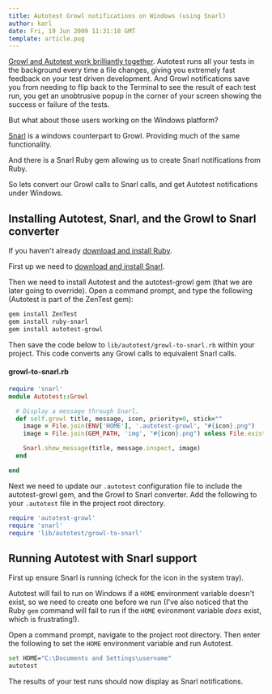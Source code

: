 ```yaml
---
title: Autotest Growl notifications on Windows (using Snarl)
author: karl
date: Fri, 19 Jun 2009 11:31:18 GMT
template: article.pug
---
```


[Growl and Autotest work brilliantly together](/articles/simple-example-of-autotest-cucumber-and-growl/). Autotest runs all your tests in the background every time a file changes, giving you extremely fast feedback on your test driven development. And Growl notifications save you from needing to flip back to the Terminal to see the result of each test run, you get an unobtrusive popup in the corner of your screen showing the success or failure of the tests.

But what about those users working on the Windows platform?

[Snarl](http://www.fullphat.net/index.php) is a windows counterpart to Growl. Providing much of the same functionality.

And there is a Snarl Ruby gem allowing us to create Snarl notifications from Ruby.

So lets convert our Growl calls to Snarl calls, and get Autotest notifications under Windows.

## Installing Autotest, Snarl, and the Growl to Snarl converter

If you haven't already [download and install Ruby](http://www.ruby-lang.org/en/downloads/).

First up we need to [download and install Snarl](http://www.fullphat.net/index.php).

Then we need to install Autotest and the autotest-growl gem (that we are later going to override). Open a command prompt, and type the following (Autotest is part of the ZenTest gem):

```bash
gem install ZenTest
gem install ruby-snarl
gem install autotest-growl
```

Then save the code below to `lib/autotest/growl-to-snarl.rb` within your project. This code converts any Growl calls to equivalent Snarl calls.

#### growl-to-snarl.rb

```ruby
require 'snarl'
module Autotest::Growl

  # Display a message through Snarl.
  def self.growl title, message, icon, priority=0, stick=""
    image = File.join(ENV['HOME'], '.autotest-growl', "#{icon}.png")
    image = File.join(GEM_PATH, 'img', "#{icon}.png") unless File.exists?(image)

	Snarl.show_message(title, message.inspect, image)
  end

end
```

Next we need to update our `.autotest` configuration file to include the autotest-growl gem, and the Growl to Snarl converter. Add the following to your `.autotest` file in the project root directory.

```ruby
require 'autotest-growl'
require 'snarl'
require 'lib/autotest/growl-to-snarl'
```

## Running Autotest with Snarl support

First up ensure Snarl is running (check for the icon in the system tray).

Autotest will fail to run on Windows if a `HOME` environment variable doesn't exist, so we need to create one before we run (I've also noticed that the Ruby `gem` command will fail to run if the `HOME` evironment variable _does_ exist, which is frustrating!).

Open a command prompt, navigate to the project root directory. Then enter the following to set the `HOME` environment variable and run Autotest.

```bash
set HOME="C:\Documents and Settings\username"
autotest
```

The results of your test runs should now display as Snarl notifications.
